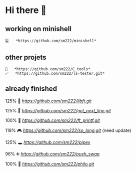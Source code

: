 #	Hi there 👋

##	working on minishell
	💻	*https://github.com/sm222/minishell*

##	other projets
	🔨	*https://github.com/sm222/C_tools*
 	✅	*https://github.com/sm222/ls-tester.git*

##	already finished
125%	📘	*https://github.com/sm222/libft.git*

125%	📝	*https://github.com/sm222/get_next_line.git*

100%	💬	*https://github.com/sm222/ft_printf.git*

119%	🎮	*https://github.com/sm222/so_long.git* (need update)

125%	🕳 	*https://github.com/sm222/pipex*

 96%	➕	*https://github.com/sm222/push_swap*

100%	🍝	*https://github.com/sm222/philo.git*

 


<!--
**sm222/sm222** is a ✨ _special_ ✨ repository because its `README.md` (this file) appears on your GitHub profile.

Here are some ideas to get you started:

- 🔭 I’m currently working on ...
- 🌱 I’m currently learning ...
- 👯 I’m looking to collaborate on ...
- 🤔 I’m looking for help with ...
- 💬 Ask me about ...
- 📫 How to reach me: ...
- 😄 Pronouns: ...
- ⚡ Fun fact: ...
-->
